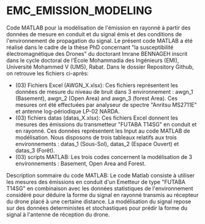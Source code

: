 # EMC_EMISSION_MODELING
Code MATLAB pour la modélisation de l'émission en rayonné à partir des données de mesure en conduit et du signal émis et des conditions de l'environnement de propagation du signal.
Le présent code MATLAB a été réalisé dans le cadre de la thèse PhD concernant "la susceptibilité électromagnétique des Drones" du doctorant Imrane BENNAGEH inscrit dans le cycle doctoral de l'École Mohammadia des Ingénieurs (EMI), Université Mohammed V (UM5), Rabat.
Dans le dossier Repository Github, on retrouve les fichiers ci-après:
- (03) Fichiers Excel (AWGN_X.xlsx): Ces fichiers représentent les données de mesure du niveau de bruit dans 3 environnement : awgn_1 (Basement), awgn_2 (Open Area) and awgn_3 (forest Area). Ces mesures ont été effectuées par analyseur de spectre "Anritsu MS2711E" et antenne log-périodique LP-02 NARDA.
- (03) fichiers datas (datas_X.xlsx): Ces fichiers Excel donnent les mesures des émissions du transmetteur "FUTABA T14SG" en conduit et en rayonné. Ces données représentent les Input au code MATLAB de modélisation. Nous disposons de trois tableaux relatifs aux trois environnements : datas_1 (Sous-Sol), datas_2 (Espace Ouvert) et datas_3 (Forêt).
- (03) scripts MATLAB: Les trois codes concernent la modélisation de 3 environnements : Basement, Open Area and Forest.

Description sommaire du code MATLAB:
Le code Matlab consiste à utiliser les mesures des émissions en conduit d'un Emetteur de type "FUTABA T14SG" en combinaison avec les données statistiques de l'environnement considéré pour déduire la forme du signal en rayonné transmis au récepteur du drone placé à une certaine distance. La modélisation du signal repose sur des données deterministes et stochastiques pour prédir la forme du signal à l'antenne de réception du drone.


